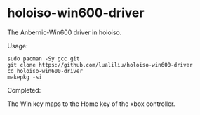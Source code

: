 # holoiso-win600-driver
The Anbernic-Win600 driver in holoiso.

Usage:

```
sudo pacman -Sy gcc git
git clone https://github.com/lualiliu/holoiso-win600-driver
cd holoiso-win600-driver
makepkg -si
```

Completed:

The Win key maps to the Home key of the xbox controller.

